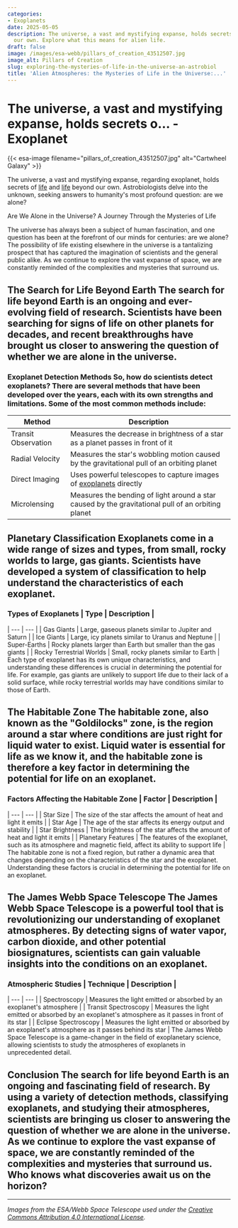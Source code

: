 ```yaml
---
categories:
- Exoplanets
date: 2025-05-05
description: The universe, a vast and mystifying expanse, holds secrets of life beyond
  our own. Explore what this means for alien life.
draft: false
image: /images/esa-webb/pillars_of_creation_43512507.jpg
image_alt: Pillars of Creation
slug: exploring-the-mysteries-of-life-in-the-universe-an-astrobiol
title: 'Alien Atmospheres: the Mysteries of Life in the Universe:...'
---
```


# The universe, a vast and mystifying expanse, holds secrets o... - Exoplanet
{{< esa-image filename="pillars_of_creation_43512507.jpg" alt="Cartwheel Galaxy" >}}



The universe, a vast and mystifying expanse, regarding exoplanet, holds secrets of [life](/blog/unraveling-the-mysteries-of-life-beyond-earth-with-nasa-astr) and [life](/blog/the-exoplanet-revolution-our-quest-for-life-beyond-earth) beyond our own. Astrobiologists delve into the unknown, seeking answers to humanity's most profound question: are we alone?

Are We Alone in the Universe? A Journey Through the Mysteries of Life

 The universe has always been a subject of human fascination, and one question has been at the forefront of our minds for centuries: are we alone? The possibility of life existing elsewhere in the universe is a tantalizing prospect that has captured the imagination of scientists and the general public alike. As we continue to explore the vast expanse of space, we are constantly reminded of the complexities and mysteries that surround us.

 ## The Search for Life Beyond Earth The search for life beyond Earth is an ongoing and ever-evolving field of research. Scientists have been searching for signs of life on other planets for decades, and recent breakthroughs have brought us closer to answering the question of whether we are alone in the universe.

 ### Exoplanet Detection Methods So, how do scientists detect exoplanets? There are several methods that have been developed over the years, each with its own strengths and limitations. Some of the most common methods include:

 | Method | Description |
| --- | --- |
| Transit Observation | Measures the decrease in brightness of a star as a planet passes in front of it |
| Radial Velocity | Measures the star's wobbling motion caused by the gravitational pull of an orbiting planet |
| Direct Imaging | Uses powerful telescopes to capture images of [exoplanets](/blog/exoplanets-and-the-search-for-life-beyond-earth) directly |
| Microlensing | Measures the bending of light around a star caused by the gravitational pull of an orbiting planet | Each of these methods provides valuable information about the exoplanet, such as its size, orbit, and potential environment. By combining data from multiple methods, scientists can gain a more complete understanding of the exoplanet and its potential for supporting life.

 ## Planetary Classification Exoplanets come in a wide range of sizes and types, from small, rocky worlds to large, gas giants. Scientists have developed a system of classification to help understand the characteristics of each exoplanet.

 ### Types of Exoplanets | Type | Description |
| --- | --- |
| Gas Giants | Large, gaseous planets similar to Jupiter and Saturn |
| Ice Giants | Large, icy planets similar to Uranus and Neptune |
| Super-Earths | Rocky planets larger than Earth but smaller than the gas giants |
| Rocky Terrestrial Worlds | Small, rocky planets similar to Earth | Each type of exoplanet has its own unique characteristics, and understanding these differences is crucial in determining the potential for life. For example, gas giants are unlikely to support life due to their lack of a solid surface, while rocky terrestrial worlds may have conditions similar to those of Earth.

 ## The Habitable Zone The habitable zone, also known as the "Goldilocks" zone, is the region around a star where conditions are just right for liquid water to exist. Liquid water is essential for life as we know it, and the habitable zone is therefore a key factor in determining the potential for life on an exoplanet.

 ### Factors Affecting the Habitable Zone | Factor | Description |
| --- | --- |
| Star Size | The size of the star affects the amount of heat and light it emits |
| Star Age | The age of the star affects its energy output and stability |
| Star Brightness | The brightness of the star affects the amount of heat and light it emits |
| Planetary Features | The features of the exoplanet, such as its atmosphere and magnetic field, affect its ability to support life | The habitable zone is not a fixed region, but rather a dynamic area that changes depending on the characteristics of the star and the exoplanet. Understanding these factors is crucial in determining the potential for life on an exoplanet.

 ## The James Webb Space Telescope The James Webb Space Telescope is a powerful tool that is revolutionizing our understanding of exoplanet atmospheres. By detecting signs of water vapor, carbon dioxide, and other potential biosignatures, scientists can gain valuable insights into the conditions on an exoplanet.

 ### Atmospheric Studies | Technique | Description |
| --- | --- |
| Spectroscopy | Measures the light emitted or absorbed by an exoplanet's atmosphere |
| Transit Spectroscopy | Measures the light emitted or absorbed by an exoplanet's atmosphere as it passes in front of its star |
| Eclipse Spectroscopy | Measures the light emitted or absorbed by an exoplanet's atmosphere as it passes behind its star | The James Webb Space Telescope is a game-changer in the field of exoplanetary science, allowing scientists to study the atmospheres of exoplanets in unprecedented detail.

 ## Conclusion The search for life beyond Earth is an ongoing and fascinating field of research. By using a variety of detection methods, classifying exoplanets, and studying their atmospheres, scientists are bringing us closer to answering the question of whether we are alone in the universe. As we continue to explore the vast expanse of space, we are constantly reminded of the complexities and mysteries that surround us. Who knows what discoveries await us on the horizon?

---

*Images from the ESA/Webb Space Telescope used under the [Creative Commons Attribution 4.0 International License](https://creativecommons.org/licenses/by/4.0).*